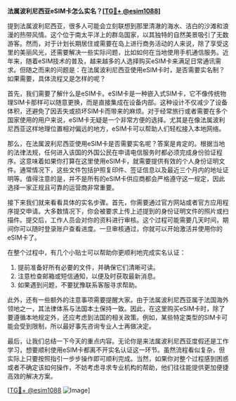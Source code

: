 **法属波利尼西亚eSIM卡怎么实名？[[TG💪+ @esim1088](https://t.me/s/esim1088)]**

提到法属波利尼西亚，很多人可能会立刻联想到那里清澈的海水、洁白的沙滩和浪漫的热带风情。这个位于南太平洋上的群岛国家，以其独特的自然美景吸引了无数游客。然而，对于计划长期居住或需要在岛上进行商务活动的人来说，除了享受这里的美丽风光，还需要解决一些实际问题，比如如何在当地使用手机通信服务。近年来，随着eSIM技术的普及，越来越多的人选择购买eSIM卡来满足日常通讯需求。但随之而来的问题是：在法属波利尼西亚使用eSIM卡时，是否需要实名制？如果需要，具体流程又是怎样的呢？

首先，我们需要了解什么是eSIM卡。eSIM卡是一种嵌入式SIM卡，它不像传统物理SIM卡那样可以随意更换，而是直接集成在设备内部。这种设计不仅减少了设备体积，还避免了因丢失或损坏SIM卡而带来的麻烦。对于经常旅行或者需要在多个国家使用的用户来说，eSIM卡无疑是一个非常方便的选择。尤其是在像法属波利尼西亚这样地理位置相对偏远的地方，eSIM卡可以帮助人们轻松接入本地网络。

那么，在法属波利尼西亚使用eSIM卡是否需要实名呢？答案是肯定的。根据当地的法律法规，任何进入该国的外国公民在申请电信服务时都必须完成身份验证程序。这意味着如果你打算在这里使用eSIM卡，就需要提供有效的个人身份证明文件。通常情况下，这些文件包括护照复印件、签证信息以及最近三个月内的地址证明等。值得注意的是，并不是所有的eSIM卡供应商都会严格遵守这一规定，因此选择一家正规且可靠的运营商非常重要。

接下来我们就来看看具体的实名步骤。首先，你需要通过官方网站或者官方应用程序提交申请。大多数情况下，你会被要求上传上述提到的身份证明文件的照片或扫描件。提交后，工作人员会对你的资料进行审核。这个过程可能需要几天时间，期间你可以随时登录账户查看进度。一旦审核通过，你就可以开始激活并使用你的eSIM卡了。

在整个过程中，有几个小贴士可以帮助你更顺利地完成实名认证：

1. 提前准备好所有必要的文件，并确保它们清晰可读。
2. 注意检查邮箱或短信通知，以便及时获取最新消息。
3. 如果遇到问题，不要犹豫联系客服寻求帮助。

此外，还有一些额外的注意事项需要提醒大家。由于法属波利尼西亚属于法国海外领地之一，其法律体系与法国本土保持一致。因此，在这里购买eSIM卡时，除了要遵循本地规定外，还应考虑到法国的相关政策。例如，某些特定类型的SIM卡可能会受到限制，所以最好事先咨询专业人士再做决定。

最后，让我们总结一下今天的重点内容。无论你是来法属波利尼西亚度假还是工作学习，想要顺利使用eSIM卡都离不开实名认证这一环节。虽然流程看似复杂，但实际上只要按照指引一步步操作即可顺利完成。当然，如果你对整个过程感到困惑或者不确定该如何操作，不妨考虑寻求专业机构的帮助，他们往往能提供更加便捷高效的解决方案。

[[TG💪+ @esim1088](https://t.me/s/esim1088) ![Image](https://i.postimg.cc/4NQfJmqS/Snipaste-2025-05-13-00-14-12.png)]